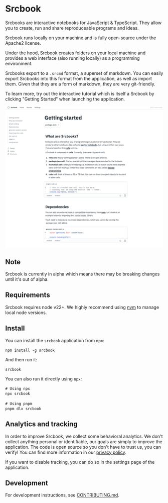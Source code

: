 # Srcbook

Srcbooks are interactive notebooks for JavaScript & TypeScript. They allow you to create, run and share reproduceable programs and ideas.

Srcbook runs locally on your machine and is fully open-source under the Apache2 license.

Under the hood, Srcbook creates folders on your local machine and provides a web interface (also running locally) as a programming environment.

Srcbooks export to a `.srcmd` format, a superset of markdown. You can easily export Srcbooks into this format from the application, as well as import them. Given that they are a form of markdown, they are very git-friendly.

To learn more, try out the interactive tutorial which is itself a Srcbook by clicking "Getting Started" when launching the application.

![the getting started srcbook](./assets/getting-started-srcbook.png)

## Note

Srcbook is currently in alpha which means there may be breaking changes until it's out of alpha.

## Requirements

Srcbook requires node v22+. We highly recommend using [nvm](https://github.com/nvm-sh/nvm) to manage local node versions.

## Install

You can install the `srcbook` application from `npm`:

```
npm install -g srcbook
```

And then run it:

```
srcbook
```

You can also run it directly using `npx`:

```
# Using npx
npx srcbook

# Using pnpm
pnpm dlx srcbook
```

## Analytics and tracking

In order to improve Srcbook, we collect some behavioral analytics. We don't collect anything personal or identifiable, our goals are simply to improve the application. The code is open source so you don't have to trust us, you can verify! You can find more information in our [privacy policy](./PRIVACY-POLICY.md).

If you want to disable tracking, you can do so in the settings page of the application.

## Development

For development instructions, see [CONTRIBUTING.md](./CONTRIBUTING.md).
